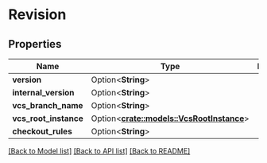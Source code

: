 # Revision

## Properties

Name | Type | Description | Notes
------------ | ------------- | ------------- | -------------
**version** | Option<**String**> |  | [optional]
**internal_version** | Option<**String**> |  | [optional]
**vcs_branch_name** | Option<**String**> |  | [optional]
**vcs_root_instance** | Option<[**crate::models::VcsRootInstance**](vcs-root-instance.md)> |  | [optional]
**checkout_rules** | Option<**String**> |  | [optional]

[[Back to Model list]](../README.md#documentation-for-models) [[Back to API list]](../README.md#documentation-for-api-endpoints) [[Back to README]](../README.md)


